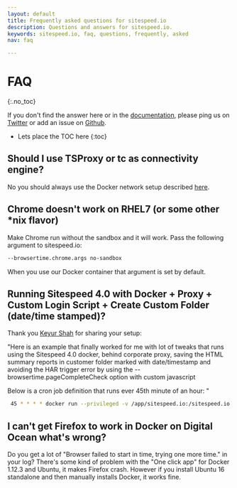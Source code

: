 ```yaml
---
layout: default
title: Frequently asked questions for sitespeed.io
description: Questions and answers for sitespeed.io.
keywords: sitespeed.io, faq, questions, frequently, asked
nav: faq

---
```


# FAQ
{:.no_toc}

If you don't find the answer here or in the [documentation]({{site.baseurl}}/documentation/), please ping us on [Twitter](https://twitter.com/SiteSpeedio) or add an issue on [Github](https://github.com/sitespeedio/sitespeed.io/issues?state=open).

* Lets place the TOC here
{:toc}

## Should I use TSProxy or tc as connectivity engine?
No you should always use the Docker network setup described [here]({{site.baseurl}}/documentation/sitespeed.io/browsers/#change-connectivity).

## Chrome doesn't work on RHEL7 (or some other *nix flavor)
Make Chrome run without the sandbox and it will work. Pass the following argument to sitespeed.io:

~~~ bash
--browsertime.chrome.args no-sandbox
~~~

When you use our Docker container that argument is set by default.

## Running Sitespeed 4.0 with Docker + Proxy + Custom Login Script + Create Custom Folder (date/time stamped)?

Thank you [Keyur Shah](https://github.com/softwareklinic) for sharing your setup:

"Here is an example that finally worked for me with lot of tweaks that runs using the Sitespeed 4.0 docker, behind corporate proxy, saving the HTML summary reports in customer folder marked with date/timestamp and avoiding the HAR trigger error by using the --browsertime.pageCompleteCheck option with custom javascript

 Below is a cron job definition that runs ever 45th minute of an hour:
"

~~~ bash
 45 * * * * docker run --privileged -v /app/sitespeed.io:/sitespeed.io sitespeedio/sitespeed.io <url|text file with list of urls> --preScript prescript.js -n 1 -b firefox  --graphite.host <graphiteip-host> --graphite.namespace <graphite-namespace>  --browsertime.proxy.http=proxy.xxxx.xxxxxxxx.com:80 --browsertime.proxy.https=proxy.xxxx.xxxxxxxx.com:80 --outputFolder sitespeed-result/<customfoldername>/$(date +\%Y-\%m-\%d-\%H-\%M-\%S) --browsertime.pageCompleteCheck 'return (function() {try { return (Date.now() - window.performance.timing.loadEventEnd) > 10000;} catch(e) {} return true;})()'
~~~


## I can't get Firefox to work in Docker on Digital Ocean what's wrong?
Do you get a lot of "Browser failed to start in time, trying one more time." in your log? There's some kind of problem with the "One click app" for Docker 1.12.3 and Ubuntu, it makes Firefox crash. However if you install Ubuntu 16 standalone and then manually installs Docker, it works fine.
